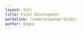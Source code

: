 ```yaml
---
layout: full
title: Final Development
permalink: /code/ocapunam-boids/
author: Ozguc
---
```

<script deferred type="module">

import * as THREE from '../ocapunam/module.js'
import {Boid, Swarm} from '../ocapunam/boids.js'


let scene, camera
let rtTexture 
let swarm

let sWidth = window.innerWidth
let sHeight = window.innerHeight

let boidCount = 100

let renderer = new THREE.WebGLRenderer( { preserveDrawingBuffer: true } )
    renderer.setPixelRatio( window.devicePixelRatio );
    renderer.setSize(sWidth, sHeight)
    renderer.autoClear = false;


    document.body.appendChild(renderer.domElement)

function init(){
    
    scene = new THREE.Scene()

    camera = new THREE.OrthographicCamera( 0, sWidth, 0, sHeight, -10000, 10000 )
    camera.position.z = 1000

    swarm = new Swarm(sWidth, sHeight)
    swarm.createBoids(scene, boidCount)
    swarm.id = setInterval(swarm.animate, 10000)

    rtTexture = new THREE.WebGLRenderTarget( window.innerWidth, window.innerHeight, { minFilter: THREE.LinearFilter, magFilter: THREE.NearestFilter, format: THREE.RGBFormat } )
    

}
    
function animate(){
    requestAnimationFrame(animate)
    swarm.animate()
    render()
}

function render() { 
    renderer.render(scene, camera)
    renderer.render(scene,camera,rtTexture)
} 
    
    init()
    animate()

</script>

